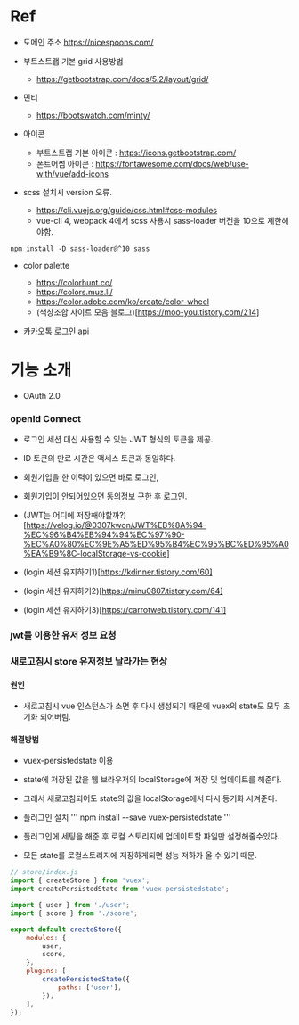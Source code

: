 # Ref
- 도메인 주소
https://nicespoons.com/

- 부트스트랩 기본 grid 사용방법
    - https://getbootstrap.com/docs/5.2/layout/grid/

- 민티
    - https://bootswatch.com/minty/
    
- 아이콘
    - 부트스트랩 기본 아이콘 : https://icons.getbootstrap.com/
    - 폰트어썸 아이콘 : https://fontawesome.com/docs/web/use-with/vue/add-icons
- scss 설치시 version 오류.
    - https://cli.vuejs.org/guide/css.html#css-modules
    - vue-cli 4, webpack 4에서 scss 사용시 sass-loader 버전을 10으로 제한해야함.
```
npm install -D sass-loader@^10 sass
```

- color palette
    - https://colorhunt.co/
    - https://colors.muz.li/
    - https://color.adobe.com/ko/create/color-wheel
    - (색상조합 사이트 모음 블로그)[https://moo-you.tistory.com/214]

- 카카오톡 로그인 api
# 기능 소개
-  OAuth 2.0
### openId Connect
- 로그인 세션 대신 사용할 수 있는 JWT 형식의 토큰을 제공.
- ID 토큰의 만료 시간은 액세스 토큰과 동일하다.

- 회원가입을 한 이력이 있으면 바로 로그인,
- 회원가입이 안되어있으면 동의정보 구한 후 로그인.
- (JWT는 어디에 저장해야할까?)[https://velog.io/@0307kwon/JWT%EB%8A%94-%EC%96%B4%EB%94%94%EC%97%90-%EC%A0%80%EC%9E%A5%ED%95%B4%EC%95%BC%ED%95%A0%EA%B9%8C-localStorage-vs-cookie]
- (login 세션 유지하기1)[https://kdinner.tistory.com/60]
- (login 세션 유지하기2)[https://minu0807.tistory.com/64]
- (login 세션 유지하기3)[https://carrotweb.tistory.com/141]


### jwt를 이용한 유저 정보 요청

### 새로고침시 store 유저정보 날라가는 현상
#### 원인
- 새로고침시 vue 인스턴스가 소면 후 다시 생성되기 때문에 vuex의 state도 모두 초기화 되어버림.

#### 해결방법
- vuex-persistedstate 이용
- state에 저장된 값을 웹 브라우저의 localStorage에 저장 및 업데이트를 해준다.
- 그래서 새로고침되어도 state의 값을 localStorage에서 다시 동기화 시켜준다.
- 플러그인 설치
'''
npm install --save vuex-persistedstate
'''

- 플러그인에 세팅을 해준 후 로컬 스토리지에 업데이트할 파일만 설정해줄수있다.
- 모든 state를 로컬스토리지에 저장하게되면 성능 저하가 올 수 있기 때문.
```jsx
// store/index.js
import { createStore } from 'vuex';
import createPersistedState from 'vuex-persistedstate';

import { user } from './user';
import { score } from './score';

export default createStore({
	modules: {
		user,
		score,
	},
	plugins: [
		createPersistedState({
			paths: ['user'],
		}),
	],
});

```
 
